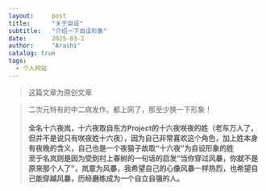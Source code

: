 ```yaml
---
layout:     post
title:      "关于自设"
subtitle:   "介绍一下自设形象"
date:       2025-03-2 
author:     "Arashi"
catalog: true
tags:
  - 个人网站
---
```


> 这篇文章为原创文章

<div>
    <blockquote>二次元特有的中二病发作。都上网了，那至少换一下形象！
    <br>
    <br><b>全名十六夜岚，十六夜取自东方Project的十六夜咲夜的姓（老车万人了，但并不是说只有咲夜姓十六夜），因为自己非常喜欢这个角色，加上姓本身有夜晚的含义，自己也是一个夜猫子故取“十六夜”为自设形象的姓
</b>
<br><b>至于名岚则是因为受到村上春树的一句话的启发“当你穿过风暴，你就不是原来那个人了”，岚意为风暴，我希望自己的心像风暴一样热烈，也希望自己能穿越风暴，历经磨练成为一个自立自强的人。
</b>  



